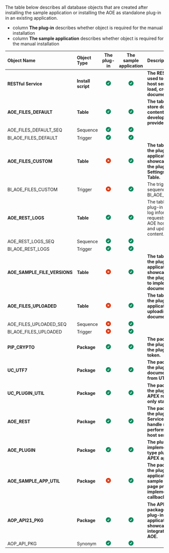 The table below describes all database objects that are created after installing the sample application or installing the AOE as standalone plug-in in an existing application. 

- column **The plug-in** describes whether object is required for the manual installation
- column **The sample application** describes whether object is required for the manual installation

| Object Name                  | Object Type        |                         The plug-in                          |                    The sample application                    | Description                                                  |
| :--------------------------- | :----------------- | :----------------------------------------------------------: | :----------------------------------------------------------: | :----------------------------------------------------------- |
| **RESTful  Service**         | **Install script** | ![**Yes**](https://github.com/United-Codes/apexofficeedit-public/blob/main/images/docs/icon_check_16px.png?raw=true) | ![**Yes**](https://github.com/United-Codes/apexofficeedit-public/blob/main/images/docs/icon_check_16px.png?raw=true) | **The RESTful Service is used to handle all AOE host server requests to load,  create and update documents.** |
| **AOE_FILES_DEFAULT**        | **Table**          | ![Yes](https://github.com/United-Codes/apexofficeedit-public/blob/main/images/docs/icon_check_16px.png?raw=true) | ![Yes](https://github.com/United-Codes/apexofficeedit-public/blob/main/images/docs/icon_check_16px.png?raw=true) | **The table is used to store document content when a developer doesn’t provide custom table.** |
| AOE_FILES_DEFAULT_SEQ        | Sequence           | ![Yes](https://github.com/United-Codes/apexofficeedit-public/blob/main/images/docs/icon_check_16px.png?raw=true) | ![Yes](https://github.com/United-Codes/apexofficeedit-public/blob/main/images/docs/icon_check_16px.png?raw=true) |                                                              |
| BI_AOE_FILES_DEFAULT         | Trigger            | ![Yes](https://github.com/United-Codes/apexofficeedit-public/blob/main/images/docs/icon_check_16px.png?raw=true) | ![Yes](https://github.com/United-Codes/apexofficeedit-public/blob/main/images/docs/icon_check_16px.png?raw=true) |                                                              |
| **AOE_FILES_CUSTOM**         | **Table**          | ![No](https://github.com/United-Codes/apexofficeedit-public/blob/main/images/docs/icon_notchecked_16px.png?raw=true) | ![Yes](https://github.com/United-Codes/apexofficeedit-public/blob/main/images/docs/icon_check_16px.png?raw=true) | **The table is used by the plug-in sample application in order to showcase the  usage of the plug-in attribute Settings \ Custom Table.** |
| BI_AOE_FILES_CUSTOM          | Trigger            | ![No](https://github.com/United-Codes/apexofficeedit-public/blob/main/images/docs/icon_notchecked_16px.png?raw=true) | ![Yes](https://github.com/United-Codes/apexofficeedit-public/blob/main/images/docs/icon_check_16px.png?raw=true) | The trigger is  using sequence BI_AOE_FILES_DEFAULT.         |
| **AOE_REST_LOGS**            | **Table**          | ![Yes](https://github.com/United-Codes/apexofficeedit-public/blob/main/images/docs/icon_check_16px.png?raw=true) | ![Yes](https://github.com/United-Codes/apexofficeedit-public/blob/main/images/docs/icon_check_16px.png?raw=true) | The table is used by the plug-in REST service to log information about  requests performed by AOE host server to load and update document content. |
| AOE_REST_LOGS_SEQ            | Sequence           | ![Yes](https://github.com/United-Codes/apexofficeedit-public/blob/main/images/docs/icon_check_16px.png?raw=true) | ![Yes](https://github.com/United-Codes/apexofficeedit-public/blob/main/images/docs/icon_check_16px.png?raw=true) |                                                              |
| BI_AOE_REST_LOGS             | Trigger            | ![Yes](https://github.com/United-Codes/apexofficeedit-public/blob/main/images/docs/icon_check_16px.png?raw=true) | ![Yes](https://github.com/United-Codes/apexofficeedit-public/blob/main/images/docs/icon_check_16px.png?raw=true) |                                                              |
| **AOE_SAMPLE_FILE_VERSIONS** | **Table**          | ![No](https://github.com/United-Codes/apexofficeedit-public/blob/main/images/docs/icon_notchecked_16px.png?raw=true) | ![Yes](https://github.com/United-Codes/apexofficeedit-public/blob/main/images/docs/icon_check_16px.png?raw=true) | **The table is used by the plug-in sample application in order to showcase the  usage of the plug-in callbacks to implement custom document versioning.** |
| **AOE_FILES_UPLOADED**       | **Table**          | ![No](https://github.com/United-Codes/apexofficeedit-public/blob/main/images/docs/icon_notchecked_16px.png?raw=true) | ![Yes](https://github.com/United-Codes/apexofficeedit-public/blob/main/images/docs/icon_check_16px.png?raw=true) | **The table is used by the plug-in sample application to allow uploading  end-users documents.** |
| AOE_FILES_UPLOADED_SEQ       | Sequence           | ![No](https://github.com/United-Codes/apexofficeedit-public/blob/main/images/docs/icon_notchecked_16px.png?raw=true) | ![Yes](https://github.com/United-Codes/apexofficeedit-public/blob/main/images/docs/icon_check_16px.png?raw=true) |                                                              |
| BI_AOE_FILES_UPLOADED        | Trigger            | ![No](https://github.com/United-Codes/apexofficeedit-public/blob/main/images/docs/icon_notchecked_16px.png?raw=true) | ![Yes](https://github.com/United-Codes/apexofficeedit-public/blob/main/images/docs/icon_check_16px.png?raw=true) |                                                              |
| **PIP_CRYPTO**               | **Package**        | ![**Yes**](https://github.com/United-Codes/apexofficeedit-public/blob/main/images/docs/icon_check_16px.png?raw=true) | ![**Yes**](https://github.com/United-Codes/apexofficeedit-public/blob/main/images/docs/icon_check_16px.png?raw=true) | **The package is used by the plug-in to secure the plug-in access token.** |
| **UC_UTF7**                  | **Package**        | ![**Yes**](https://github.com/United-Codes/apexofficeedit-public/blob/main/images/docs/icon_check_16px.png?raw=true) | ![**Yes**](https://github.com/United-Codes/apexofficeedit-public/blob/main/images/docs/icon_check_16px.png?raw=true) | **The package is used by the plug-in to decode documents filenames from UTF7 to  UTF8.** |
| **UC_PLUGIN_UTIL**           | **Package**        | ![**Yes**](https://github.com/United-Codes/apexofficeedit-public/blob/main/images/docs/icon_check_16px.png?raw=true) | ![**Yes**](https://github.com/United-Codes/apexofficeedit-public/blob/main/images/docs/icon_check_16px.png?raw=true) | **The package is used by the plug-in to evaluate APEX regions read-only state.** |
| **AOE_REST**                 | **Package**        | ![**Yes**](https://github.com/United-Codes/apexofficeedit-public/blob/main/images/docs/icon_check_16px.png?raw=true) | ![**Yes**](https://github.com/United-Codes/apexofficeedit-public/blob/main/images/docs/icon_check_16px.png?raw=true) | **The package is used by the plug-in RESTful Service handlers to handle  requests performed by the AOE host server.** |
| **AOE_PLUGIN**               | **Package**        | ![**Yes**](https://github.com/United-Codes/apexofficeedit-public/blob/main/images/docs/icon_check_16px.png?raw=true) | ![**Yes**](https://github.com/United-Codes/apexofficeedit-public/blob/main/images/docs/icon_check_16px.png?raw=true) | **The plug-in package implementing region-type plug-in for Oracle APEX  application.** |
| **AOE_SAMPLE_APP_UTIL**      | **Package**        | ![**No**](https://github.com/United-Codes/apexofficeedit-public/blob/main/images/docs/icon_notchecked_16px.png?raw=true) | ![**Yes**](https://github.com/United-Codes/apexofficeedit-public/blob/main/images/docs/icon_check_16px.png?raw=true) | **The package is used by the plug-in sample application to handle sample  application page processes and implement custom callbacks.** |
| **AOP_API21_PKG**            | **Package**        | ![**Yes**](https://github.com/United-Codes/apexofficeedit-public/blob/main/images/docs/icon_check_16px.png?raw=true) | ![**Yes**](https://github.com/United-Codes/apexofficeedit-public/blob/main/images/docs/icon_check_16px.png?raw=true) | **The APEX Office Print package is used by the plug-in sample application to  showcase the integration of AOP and AOE.** |
| AOP_API_PKG                  | Synonym            | ![Yes](https://github.com/United-Codes/apexofficeedit-public/blob/main/images/docs/icon_check_16px.png?raw=true) | ![Yes](https://github.com/United-Codes/apexofficeedit-public/blob/main/images/docs/icon_check_16px.png?raw=true) |                                                              |